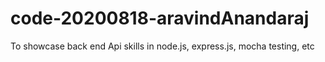 # code-20200818-aravindAnandaraj
To showcase back end Api skills in node.js, express.js, mocha testing, etc

